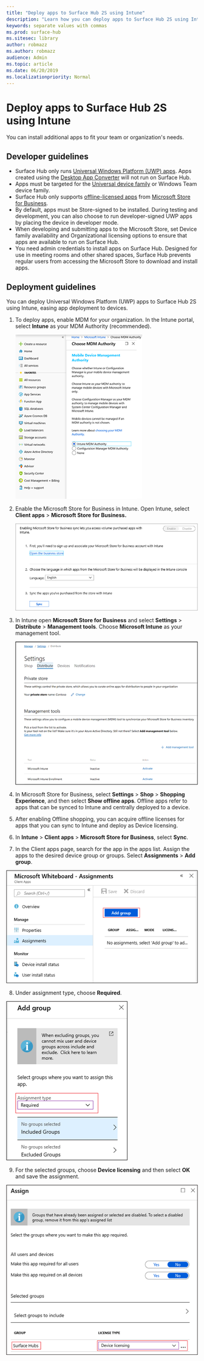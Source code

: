 ```yaml
---
title: "Deploy apps to Surface Hub 2S using Intune"
description: "Learn how you can deploy apps to Surface Hub 2S using Intune."
keywords: separate values with commas
ms.prod: surface-hub
ms.sitesec: library
author: robmazz
ms.author: robmazz
audience: Admin
ms.topic: article
ms.date: 06/20/2019
ms.localizationpriority: Normal
---
```


# Deploy apps to Surface Hub 2S using Intune

You can install additional apps to fit your team or organization's needs.

## Developer guidelines

- Surface Hub only runs [Universal Windows Platform (UWP) apps](https://msdn.microsoft.com/windows/uwp/get-started/whats-a-uwp). Apps created using the [Desktop App Converter](https://docs.microsoft.com/windows/uwp/porting/desktop-to-uwp-run-desktop-app-converter) will not run on Surface Hub.
- Apps must be targeted for the [Universal device family](https://msdn.microsoft.com/library/windows/apps/dn894631) or Windows Team device family.
- Surface Hub only supports [offline-licensed apps](https://docs.microsoft.com/microsoft-store/distribute-offline-apps) from [Microsoft Store for Business](https://businessstore.microsoft.com/store).
- By default, apps must be Store-signed to be installed. During testing and development, you can also choose to run developer-signed UWP apps by placing the device in developer mode.
- When developing and submitting apps to the Microsoft Store, set Device family availability and Organizational licensing options to ensure that apps are available to run on Surface Hub.
- You need admin credentials to install apps on Surface Hub. Designed for use in meeting rooms and other shared spaces, Surface Hub prevents regular users from accessing the Microsoft Store to download and install apps.

## Deployment guidelines

You can deploy Universal Windows Platform (UWP) apps to Surface Hub 2S using Intune, easing app deployment to devices.

1. To deploy apps, enable MDM for your organization. In the Intune portal, select **Intune** as your MDM Authority (recommended). <br>

    ![Choose MDM authority](images/sh2-set-intune5.png)

2. Enable the Microsoft Store for Business in Intune. Open Intune, select **Client apps** > **Microsoft Store for Business.** <br>

    ![Enable Store for Business](images/sh2-deploy-apps-sync.png)

3. In Intune open **Microsoft Store for Business** and select **Settings** > **Distribute** > **Management tools**. Choose **Microsoft Intune** as your management tool. <br>

    ![Add Intune as your management tool](images/sh2-set-intune8.png)

4. In Microsoft Store for Business, select **Settings** > **Shop** > **Shopping Experience**, and then select **Show offline apps**. Offline apps refer to apps that can be synced to Intune and centrally deployed to a device.
5. After enabling Offline shopping, you can acquire offline licenses for apps that you can sync to Intune and deploy as Device licensing.
6. In **Intune** > **Client apps** > **Microsoft Store for Business**, select **Sync**.
7. In the Client apps page, search for the app in the apps list. Assign the apps to the desired device group or groups. Select **Assignments** > **Add group**. <br>

![*Assigning apps to groups *](images/sh2-assign-group.png) <br>

8. Under assignment type, choose **Required**. <br>

![*Assigning apps to groups *](images/sh2-add-group.png) <br>

9. For the selected groups, choose **Device licensing** and then select **OK** and save the assignment. <br>
 
![*Assigning apps to groups *](images/sh2-apps-assign.png)
